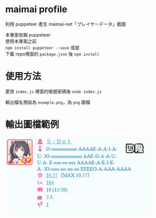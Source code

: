 # maimai profile
利用 puppeteer 產生 maimai-net「プレイヤーデータ」截圖

本專案依賴 puppeteer  
使用本專案之前  
`npm install puppeteer --save` 或是  
下載 repo裡面的 `package.json` 後 `npm install`  

# 使用方法
更改 `index.js` 裡面的帳號密碼後 `node index.js`

輸出檔名預設為 `example.png`，為 `png` 圖檔  

# 輸出圖檔範例
![image](https://github.com/SentenceDot/maimai-profile/blob/master/example.png)
